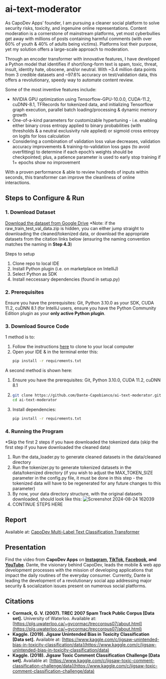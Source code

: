 # ai-text-moderator
As CapoDev Apps’ founder, I am pursuing a cleaner social platform to solve security risks, toxicity, and ingenuine online representations. Content moderation is a cornerstone of mainstream platforms, yet most cyberbullies get away with millions of posts containing harmful comments (with over 60% of youth & 40% of adults being victims). Platforms lost their purpose, yet my solution offers a large-scale approach to moderation.

Through an encoder transformer with innovative features, I have developed a Python model that identifies if short/long-form text is spam, toxic, threat, insult, identity hate, obscene, and/or neutral. With ~3.4 million data points from 3 credible datasets and ~97.6% accuracy on test/validation data, this offers a revolutionary, speedy way to automate content review. 

Some of the most inventive features include:
- NVIDIA GPU optimization using Tensorflow-GPU-10.0.0, CUDA-11.2, cuDNN-8.1, TFRecords for tokenized data, and initializing Tensorflow graph execution, parallel batch loading/processing & dynamic memory growth
- One-of-a-kind parameters for customizable hypertuning - i.e. enabling either binary cross entropy applied to binary probabilities (with thresholds & a neutral exclusivity rule applied) or sigmoid cross entropy on logits for loss calculation
- Considering a combination of validation loss value decreases, validation accuracy improvements & training-to-validation loss gaps (to avoid overfitting) to determine if each epoch’s weights should be checkpointed; plus, a patience parameter is used to early stop training if 1+ epochs show no improvement

With a proven performance & able to review hundreds of inputs within seconds, this transformer can improve the cleanliness of online interactions.


## Steps to Configure & Run

### 1. Download Dataset
[Download the dataset from Google Drive](https://drive.google.com/drive/folders/1oZYg86yW4SJTQVdV3iR5N0IkcwxV_0zP?usp=sharing)
*Note: if the raw_train_test_val_data.zip is hidden, you can either jump straight to downloading the cleaned/tokenized data, or download the appropriate datasets from the citation links below (ensuring the naming convention matches the naming in **Step 4.3**)


Steps to setup
1. Clone repo to local IDE
2. Install Python plugin (i.e. on marketplace on IntelliJ)
3. Select Python as SDK
4. Install neccessary dependencies (found in setup.py)

### 2. Prerequisites
Ensure you have the prerequisites: Git, Python 3.10.0 as your SDK, CUDA 11.2, cuDNN 8.1 (for IntelliJ users, ensure you have the Python Community Edition plugin as your **only active Python plugin**.

### 3. Download Source Code
1 method is to:
1. Follow the instructions [here](https://docs.github.com/en/desktop/adding-and-cloning-repositories/cloning-a-repository-from-github-to-github-desktop) to clone to your local computer
2. Open your IDE & in the terminal enter this:
   ```bash
   pip install -r requirements.txt
A second method is shown here:
1. Ensure you have the prerequisites: Git, Python 3.10.0, CUDA 11.2, cuDNN 8.1
2. ```bash
   git clone https://github.com/Dante-Capobianco/ai-text-moderator.git
   cd ai-text-moderator
3. Install dependencies:
   ```bash
   pip install -r requirements.txt

### 4. Running the Program
*Skip the first 2 steps if you have downloaded the tokenized data (skip the first step if you have downloaded the cleaned data)
1. Run the data_loader.py to generate cleaned datasets in the data/cleaned directory
2. Run the tokenizer.py to generate tokenized datasets in the data/tokenized directory (if you wish to adjust the MAX_TOKEN_SIZE parameter in the config.py file, it must be done in this step - the tokenized data will have to be regenerated for any future changes to this parameter)
3. By now, your data directory structure, with the original datasets downloaded, should look like this: ![Screenshot 2024-08-24 162039](https://github.com/user-attachments/assets/10baafad-524c-4b0e-8ef9-307ca9c4192f)
4. CONTINUE STEPS HERE

## Report
Available at: [CapoDev Multi-Label Text Classification Transformer](https://docs.google.com/document/d/1tZsWFJ38rv13aUw0n1uIgANljv0hqC0YOihRFfJ73fg/edit?usp=sharing)

## Presentation
Find the video from **CapoDev Apps** on **[Instagram](https://www.instagram.com/capodevapps/), [TikTok](https://www.tiktok.com/@capodevapps?is_from_webapp=1&sender_device=pc), [Facebook](https://www.facebook.com/share/yqn765FgofCrR2jr/?mibextid=LQQJ4d), and [YouTube](https://youtube.com/@capodevapps?si=DF53TrDJOSbCm4Hj)**. Dante, the visionary behind CapoDev, leads the mobile & web app development processes with the mission of developing applications that impact the daily routines of the everyday consumer. Currently, Dante is leading the development of a revolutionary social app addressing major security & socialization issues present on numerous social platforms. 

## Citations

- **Cormack, G. V. (2007). TREC 2007 Spam Track Public Corpus [Data set].** University of Waterloo. Available at: [https://plg.uwaterloo.ca/~gvcormac/treccorpus07/about.html](https://plg.uwaterloo.ca/~gvcormac/treccorpus07/about.html)
- **Kaggle. (2019). Jigsaw Unintended Bias in Toxicity Classification [Data set].** Available at: [https://www.kaggle.com/c/jigsaw-unintended-bias-in-toxicity-classification/data](https://www.kaggle.com/c/jigsaw-unintended-bias-in-toxicity-classification/data)
- **Kaggle. (2018). Jigsaw Toxic Comment Classification Challenge [Data set].** Available at: [https://www.kaggle.com/c/jigsaw-toxic-comment-classification-challenge/data](https://www.kaggle.com/c/jigsaw-toxic-comment-classification-challenge/data)
